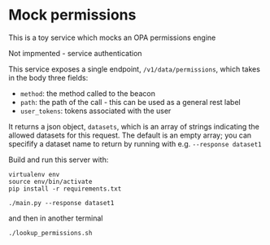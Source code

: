 # Mock permissions

This is a toy service which mocks an OPA permissions engine

Not impmented - service authentication 

This service exposes a single endpoint, `/v1/data/permissions`, which takes in
the body three fields:

* `method`: the method called to the beacon
* `path`: the path of the call - this can be used as a general rest label
* `user_tokens`: tokens associated with the user

It returns a json object, `datasets`, which is an array of strings indicating
the allowed datasets for this request.  The default is an empty array; you
can specifify a dataset name to return by running with e.g. `--response dataset1`

Build and run this server with:

```
virtualenv env
source env/bin/activate
pip install -r requirements.txt

./main.py --response dataset1
```

and then in another terminal

```
./lookup_permissions.sh
```
